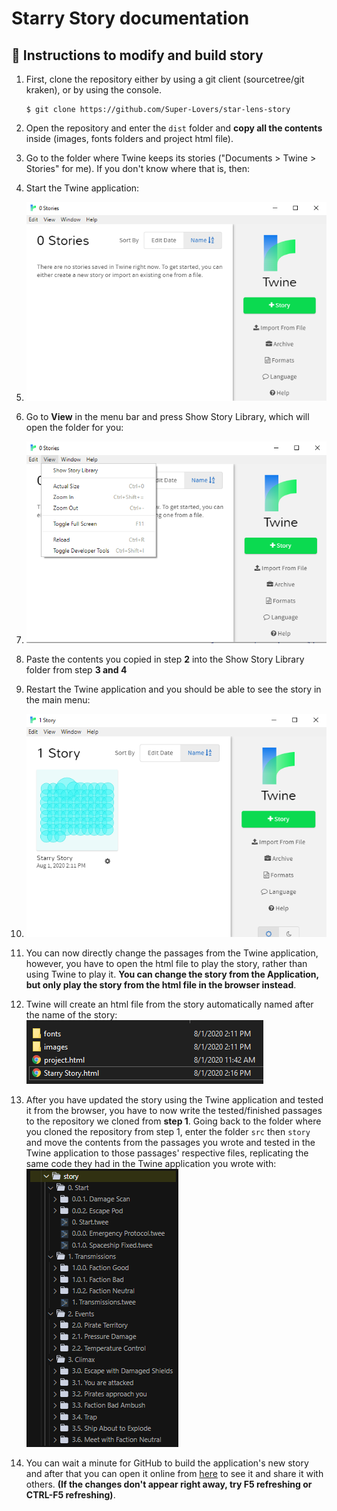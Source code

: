 # Starry Story  documentation

## 📘 Instructions to modify and build story

1. First, clone the repository either by using a git client (sourcetree/git kraken), or by using the console.

       $ git clone https://github.com/Super-Lovers/star-lens-story

2. Open the repository and enter the ``dist`` folder and **copy all the contents** inside (images, fonts folders and project html file).

3. Go to the folder where Twine keeps its stories ("Documents > Twine > Stories" for me). If you don't know where that is, then:
  1. Start the Twine application:
  2. ![](images/twine_app.png)
  3. Go to **View** in the menu bar and press Show Story Library, which will open the folder for you:
  4. ![](images/twine_view.png)
  5. Paste the contents you copied in step **2** into the Show Story Library folder from step **3 and 4**
  6. Restart the Twine application and you should be able to see the story in the main menu:
  7. ![](images/twine_story.png)
  8. You can now directly change the passages from the Twine application, however, you have to open the html file to play the story, rather than using Twine to play it. **You can change the story from the Application, but only play the story from the html file in the browser instead**.
  9. Twine will create an html file from the story automatically named after the name of the story: 
  ![](images/folder_structure.png)
  10. After you have updated the story using the Twine application and tested it from the browser, you have to now write the tested/finished passages to the repository we cloned from **step 1**. Going back to the folder where you cloned the repository from step 1, enter the folder ``src`` then ``story`` and move the contents from the passages you wrote and tested in the Twine application to those passages' respective files, replicating the same code they had in the Twine application you wrote with:
  ![](images/folder_story.png)
  11. You can wait a minute for GitHub to build the application's new story and after that you can open it online from [here](https://super-lovers.github.io/star-lens-story/project.html) to see it and share it with others. **(If the changes don't appear right away, try F5 refreshing or CTRL-F5 refreshing)**.

